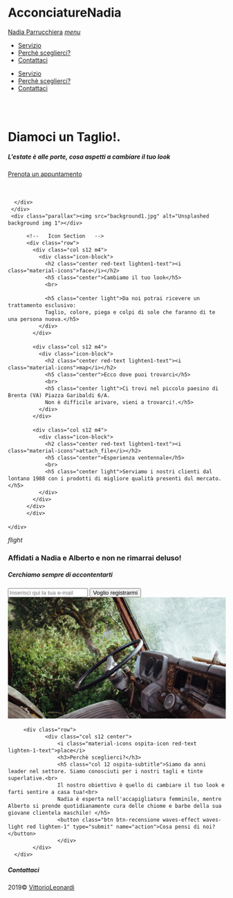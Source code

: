 # AcconciatureNadia
 
<!DOCTYPE html>
<html lang="it">
<head>
  <meta http-equiv="Content-Type" content="text/html; charset=UTF-8"/>
  <meta name="viewport" content="width=device-width, initial-scale=1"/>
  <title>Parallax Template - Materialize</title>

  <!-- CSS  -->
  <link href="https://fonts.googleapis.com/icon?family=Material+Icons" rel="stylesheet">
  <link href="css/materialize.css" type="text/css" rel="stylesheet" media="screen,projection"/>
  <link href="css/style.css" type="text/css" rel="stylesheet" media="screen,projection"/>

  <!-- CAMBIO CARATTERE DEL BODY HTML, DA COPIARE DA FONTS ANCHE IN CSS --> 
  <link href="https://fonts.googleapis.com/css2?family=Raleway:wght@800&display=swap" rel="stylesheet">
  <!-- FONT AWESOME -->
  <link rel="stylesheet" href="font-awesome/css/font-awesome.min.css">
<!--Sharethis con nbanchini -->
  <script async src="https://platform-api.sharethis.com/js/sharethis.js#property=5e9dadc90ba0f9001938d54c&product=sticky-share-buttons"></script>
<head/>

<body>
	<!-- NAVBAR FISSA -->

  <div class="navbar-fixed">
    <nav>
      <div class="nav-wrapper white">
        <a href="#" class="brand-logo">Nadia Parrucchiera</a>
        <a href="#" data-target="mobile-demo" class="sidenav-trigger"><i class="material-icons">menu</i></a>
        <ul class="right hide-on-med-and-down">
          <li><a href="#servizio">Servizio</a></li>
          <li><a href="#registrazione">Perchè sceglierci?</a></li>
          <li><a href="#Ospita">Contattaci</a></li>
        </ul>
        <ul class="sidenav" id="mobile-demo">
    	  <li><a href="#servizio">Servizio</a></li>
          <li><a href="#registrazione">Perchè sceglierci?</a></li>
          <li><a href="#Ospita">Contattaci</a></li>
  		</ul>
      </div>
    </nav>
  </div>
   <!-- INTRO -->

  <div id="index-banner" class="parallax-container">
     <div class="section-intro no-pad-bot">
      <div class="container">
        <br><br>
        <h1 class="header center white-text">Diamoci un Taglio!.</h1>
        <div class="row center">
          <h5 class=" header-subtitle col s12 light">L'estate è alle porte, cosa aspetti a cambiare il tuo look</h5>
        </div>
        <div class="row center">
          <a href="#servizio" class="btn-large waves-effect waves-light red lighten1">Prenota un appuntamento</a>
        </div>
        <br><br>

      </div>
     </div>
     <div class="parallax"><img src="background1.jpg" alt="Unsplashed background img 1"></div>
  </div>

<!--   Servizio   -->

  <div id="servizio" class="container">
    <div class="section">
    	<div class= "col-servizio">

	      <!--   Icon Section   -->
	      <div class="row">
	        <div class="col s12 m4">
	          <div class="icon-block">
	            <h2 class="center red-text lighten1-text"><i class="material-icons">face</i></h2>
	            <h5 class="center">Cambiamo il tuo look</h5>
	            <br>

	            <h5 class="center light">Da noi potrai ricevere un trattamento esclusivo:
	            Taglio, colore, piega e colpi di sole che faranno di te una persona nuova.</h5>
	          </div>
	        </div>

	        <div class="col s12 m4">
	          <div class="icon-block">
	            <h2 class="center red-text lighten1-text"><i class="material-icons">map</i></h2>
	            <h5 class="center">Ecco dove puoi trovarci</h5>
	            <br>
	            <h5 class="center light">Ci trovi nel piccolo paesino di Brenta (VA) Piazza Garibaldi 6/A.
	            Non è difficile arivare, vieni a trovarci!.</h5>
	          </div>
	        </div>

	        <div class="col s12 m4">
	          <div class="icon-block">
	            <h2 class="center red-text lighten1-text"><i class="material-icons">attach_file</i></h2>
	            <h5 class="center">Esperienza ventennale</h5>
	            <br>
	            <h5 class="center light">Serviamo i nostri clienti dal lontano 1988 con i prodotti di migliore qualità presenti dul mercato.</h5>
	          </div>
	        </div>
	      </div> 
	      </div> 

    </div>
  </div>
<!--   Registrati  -->

  <div id="registrazione" class= "parallax-container valign-wrapper">
	    <div class="section-registrazione no-pad-bot">
	      <div class="container">
	        <div class="row center">
	          <i class="material-icons registrazione-icon">flight</i>
	          <h3 class=" col s12 light">Affidati a Nadia e Alberto e non ne rimarrai deluso!</h3>
	          <h5 class= " col s12">Cerchiamo sempre di accontentarti</h5>
	          <!--   inserire email in registrati -->
	          <div class="row">
	          		<!--   l6 è la largezza della colonna della mail... ofset-l3 sono 3 spostamenti di offset -->
	          		<div class="input-field col s12 l6 offset-l3">
	          		<!--   class ho aggiunto white per fare lo sfondo bianco e center per scrivere al centro e black-text per il colore del testo in cui si scriverà la mail...placeholder è per mettere una scritta nel box -->
	          			<input id="email" type="email" class="validate white center black-text" placeholder= "Inserisci qui la tua e-mail">
	          			<button class="btn btn-registrazione waves-effect waves-light red lighten-1" type="submit" name="action">Voglio registrarmi</button>
	    		   		<!--<i class="material-icons right">send</i> mette 
	    				l'icona vicino a voglio registrarmi dentroal riquadro -->
	    				<!--   la classe btn-registrazione regola la larghezza della colonna mail e la devo definire in CSS... in CSS 100% in modo che sia uguale a larghezza mail.... viene larga come mail perchè sopra ho messo l6 offeset-l3 -->
	      			</div>
	      		</div>
	       	</div>
	    </div>
   </div>
    <div class="parallax"><img src="background2.jpg" alt="Unsplashed background img 2"></div>
  </div>

  <!--Perchè sceglierci -->
  <div id="Perchè sceglierci" class="container">
	  <div class="section">

	     <div class="row">
	       		<div class="col s12 center">
		        	<i class="material-icons ospita-icon red-text 	lighten-1-text">place</i>
		         	<h3>Perchè sceglierci?</h3>
		         	<h5 class="col 12 ospita-subtitle">Siamo da anni leader nel settore. Siamo conosciuti per i nostri tagli e tinte superlative.<br>
		         	Il nostro obiettivo è quello di cambiare il tuo look e farti sentire a casa tua!<br>
		            Nadia è esperta nell'accapigliatura femminile, mentre Alberto si prende quotidianamente cura delle chiome e barbe della sua giovane clientela maschile! </h5>
		         	<button class="btn btn-recensione waves-effect waves-light red lighten-1" type="submit" name="action">Cosa pensi di noi?</button>
	       	 		</div>
	   		</div>
	  </div>
  </div>
 <!-- Footer -->
	<footer class="page-footer">
	  <!-- Footer cambio colore di fondo lovado a definire nel CSS però devo cancellare teal (qui sopra nella class) che è il colore verde predefinito da materialize -->
	   <div class="container">
	   	<div class="row">
	    	<div class="col12 l12 s12 center">
	       		<h5 class="white-text">Contattaci</h5>
	       		<a href="mailto:nbanchini@gmail.com" class="social-icon"><i class="fa fa-envelope"></i></a>
	       		<a href="https://www.facebook.com/vittorio.leonardi.3" target="_blank" class="social-icon"><i class="fa fa-facebook-official" aria-hidden="true"></i></a>
	       		<a href="https://www.facebook.com/vittorio.leonardi.3" target="_blank" class="social-icon"><i class="fa fa-instagram"></i></a>
	       		<!-- Taget fa aprire link in una nuova pagina -->
	     	</div>
	     </div>
	</div>
	<div class="footer-copyright">
	 	<div class="container">
	    	2019&copy <a class="brown-text text-lighten-3" target="_blank" href="https://www.facebook.com/vittorio.leonardi.3">VittorioLeonardi</a>
	    	</div>
	  </div>
	</footer>


  <!--  Scripts-->
  <script src="https://code.jquery.com/jquery-2.1.1.min.js"></script>
  <script src="js/materialize.js"></script>
  <script src="js/init.js"></script>

  </body>
</html>
